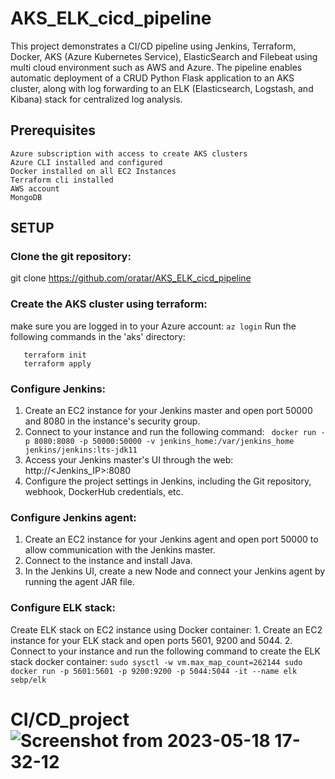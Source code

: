# AKS_ELK_cicd_pipeline

This project demonstrates a CI/CD pipeline using Jenkins, Terraform, Docker, AKS (Azure Kubernetes Service), ElasticSearch and Filebeat using multi cloud environment such as AWS and Azure. The pipeline enables automatic deployment of a CRUD Python Flask application to an AKS cluster, along with log forwarding to an ELK (Elasticsearch, Logstash, and Kibana) stack for centralized log analysis.

## Prerequisites

    Azure subscription with access to create AKS clusters
    Azure CLI installed and configured
    Docker installed on all EC2 Instances 
    Terraform cli installed
    AWS account 
    MongoDB 

## SETUP
### Clone the git repository:
   git clone https://github.com/oratar/AKS_ELK_cicd_pipeline

### Create the AKS cluster using terraform:
make sure you are logged in to your Azure account:
`
   az login
`
Run the following commands in the 'aks' directory: 
```
   terraform init 
   terraform apply 
```
### Configure Jenkins:
   1. Create an EC2 instance for your Jenkins master and open port 50000 and 8080 in the instance's security group.
   2. Connect to your instance and run the following command:
   ` 
   docker run -p 8080:8080 -p 50000:50000 -v jenkins_home:/var/jenkins_home jenkins/jenkins:lts-jdk11
   `
   3. Access your Jenkins master's UI through the web: http://<Jenkins_IP>:8080
   4. Configure the project settings in Jenkins, including the Git repository, webhook, DockerHub credentials, etc.
   
### Configure Jenkins agent:
   1. Create an EC2 instance for your Jenkins agent and open port 50000 to allow communication with the Jenkins master.
   2. Connect to the instance and install Java. 
   3. In the Jenkins UI, create a new Node and connect your Jenkins agent by running the agent JAR file.

### Configure ELK stack:
 Create ELK stack on EC2 instance using Docker container:
    1. Create an EC2 instance for your ELK stack and open ports 5601, 9200 and 5044.
    2. Connect to your instance and run the following command to create the ELK stack docker container:
    ```
    sudo sysctl -w vm.max_map_count=262144
    sudo docker run -p 5601:5601 -p 9200:9200 -p 5044:5044 -it --name elk sebp/elk
    ```

   
# CI/CD_project![Screenshot from 2023-05-18 17-32-12](https://github.com/oratar/mix_project_repo/assets/121873526/8c97e5e0-c98a-4513-994b-aba2dbe23c36)
